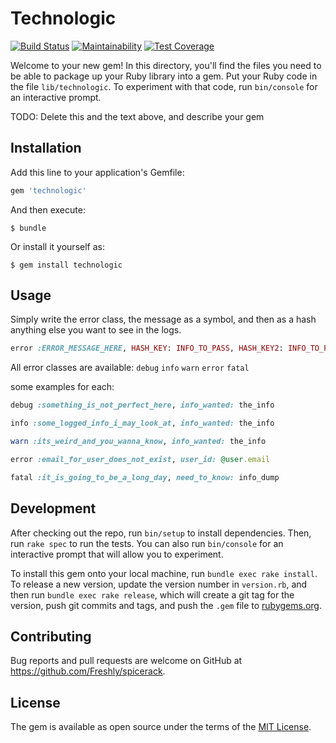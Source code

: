 # Technologic

[![Build Status](https://semaphoreci.com/api/v1/freshly/spicerack/branches/master/badge.svg)](https://semaphoreci.com/freshly/spicerack)
[![Maintainability](https://api.codeclimate.com/v1/badges/7e089c2617c530a85b17/maintainability)](https://codeclimate.com/github/Freshly/spicerack/maintainability)
[![Test Coverage](https://api.codeclimate.com/v1/badges/7e089c2617c530a85b17/test_coverage)](https://codeclimate.com/github/Freshly/spicerack/test_coverage)

Welcome to your new gem! In this directory, you'll find the files you need to be able to package up your Ruby library into a gem. Put your Ruby code in the file `lib/technologic`. To experiment with that code, run `bin/console` for an interactive prompt.

TODO: Delete this and the text above, and describe your gem

## Installation

Add this line to your application's Gemfile:

```ruby
gem 'technologic'
```

And then execute:

    $ bundle

Or install it yourself as:

    $ gem install technologic

## Usage

Simply write the error class, the message as a symbol, and then as a hash anything else you want to see in the logs.
```ruby
error :ERROR_MESSAGE_HERE, HASH_KEY: INFO_TO_PASS, HASH_KEY2: INFO_TO_PASS, 
```
All error classes are available:
`debug` `info` `warn` `error` `fatal`

some examples for each:
```ruby
debug :something_is_not_perfect_here, info_wanted: the_info

info :some_logged_info_i_may_look_at, info_wanted: the_info

warn :its_weird_and_you_wanna_know, info_wanted: the_info

error :email_for_user_does_not_exist, user_id: @user.email

fatal :it_is_going_to_be_a_long_day, need_to_know: info_dump
```

## Development

After checking out the repo, run `bin/setup` to install dependencies. Then, run `rake spec` to run the tests. You can also run `bin/console` for an interactive prompt that will allow you to experiment.

To install this gem onto your local machine, run `bundle exec rake install`. To release a new version, update the version number in `version.rb`, and then run `bundle exec rake release`, which will create a git tag for the version, push git commits and tags, and push the `.gem` file to [rubygems.org](https://rubygems.org).

## Contributing

Bug reports and pull requests are welcome on GitHub at https://github.com/Freshly/spicerack.

## License

The gem is available as open source under the terms of the [MIT License](https://opensource.org/licenses/MIT).
